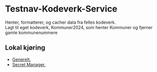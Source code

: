 # Testnav-Kodeverk-Service
Henter, formatterer, og cacher data fra felles kodeverk.</br>
Lagt til eget kodeverk, Kommuner2024, som henter Kommuner og fjerner gamle kommunenummere

## Lokal kjøring
* [Generelt.](../../docs/local_general.md)
* [Secret Manager.](../../docs/local_secretmanager.md)